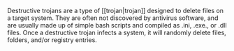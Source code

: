 Destructive trojans are a type of [[trojan|trojan]] designed to delete files on a target system. They are often not discovered by antivirus software, and are usually made up of simple bash scripts and compiled as .ini, .exe., or .dll files. Once a destructive trojan infects a system, it will randomly delete files, folders, and/or registry entries.